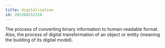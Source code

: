 ```yaml
---
title: digitalization
id: 202204152316
---
```


The process of converting binary information to human-readable format. Also, the process of digital transformation of an object or entity (meaning the building of its digital model). 
